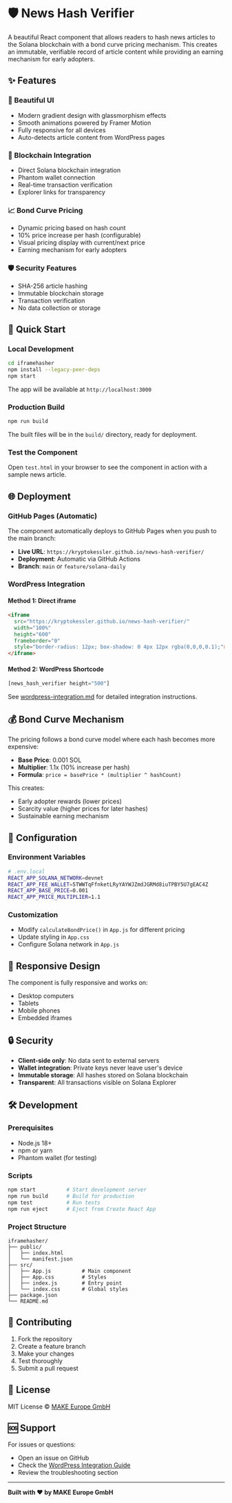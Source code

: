 # 🛡️ News Hash Verifier

A beautiful React component that allows readers to hash news articles to the Solana blockchain with a bond curve pricing mechanism. This creates an immutable, verifiable record of article content while providing an earning mechanism for early adopters.

## ✨ Features

### 🎨 Beautiful UI
- Modern gradient design with glassmorphism effects
- Smooth animations powered by Framer Motion
- Fully responsive for all devices
- Auto-detects article content from WordPress pages

### 🔗 Blockchain Integration
- Direct Solana blockchain integration
- Phantom wallet connection
- Real-time transaction verification
- Explorer links for transparency

### 📈 Bond Curve Pricing
- Dynamic pricing based on hash count
- 10% price increase per hash (configurable)
- Visual pricing display with current/next price
- Earning mechanism for early adopters

### 🛡️ Security Features
- SHA-256 article hashing
- Immutable blockchain storage
- Transaction verification
- No data collection or storage

## 🚀 Quick Start

### Local Development

```bash
cd iframehasher
npm install --legacy-peer-deps
npm start
```

The app will be available at `http://localhost:3000`

### Production Build

```bash
npm run build
```

The built files will be in the `build/` directory, ready for deployment.

### Test the Component

Open `test.html` in your browser to see the component in action with a sample news article.

## 🌐 Deployment

### GitHub Pages (Automatic)
The component automatically deploys to GitHub Pages when you push to the main branch:

- **Live URL**: `https://kryptokessler.github.io/news-hash-verifier/`
- **Deployment**: Automatic via GitHub Actions
- **Branch**: `main` or `feature/solana-daily`

### WordPress Integration

#### Method 1: Direct iframe
```html
<iframe 
  src="https://kryptokessler.github.io/news-hash-verifier/" 
  width="100%" 
  height="600" 
  frameborder="0"
  style="border-radius: 12px; box-shadow: 0 4px 12px rgba(0,0,0,0.1);">
</iframe>
```

#### Method 2: WordPress Shortcode
```php
[news_hash_verifier height="500"]
```

See [wordpress-integration.md](./wordpress-integration.md) for detailed integration instructions.

## 💰 Bond Curve Mechanism

The pricing follows a bond curve model where each hash becomes more expensive:

- **Base Price**: 0.001 SOL
- **Multiplier**: 1.1x (10% increase per hash)
- **Formula**: `price = basePrice * (multiplier ^ hashCount)`

This creates:
- Early adopter rewards (lower prices)
- Scarcity value (higher prices for later hashes)
- Sustainable earning mechanism

## 🔧 Configuration

### Environment Variables
```bash
# .env.local
REACT_APP_SOLANA_NETWORK=devnet
REACT_APP_FEE_WALLET=5TWWTqFfnketLRyYAYWJZmdJGRMd8iuTPBY5U7gEAC4Z
REACT_APP_BASE_PRICE=0.001
REACT_APP_PRICE_MULTIPLIER=1.1
```

### Customization
- Modify `calculateBondPrice()` in `App.js` for different pricing
- Update styling in `App.css`
- Configure Solana network in `App.js`

## 📱 Responsive Design

The component is fully responsive and works on:
- Desktop computers
- Tablets
- Mobile phones
- Embedded iframes

## 🔒 Security

- **Client-side only**: No data sent to external servers
- **Wallet integration**: Private keys never leave user's device
- **Immutable storage**: All hashes stored on Solana blockchain
- **Transparent**: All transactions visible on Solana Explorer

## 🛠️ Development

### Prerequisites
- Node.js 18+
- npm or yarn
- Phantom wallet (for testing)

### Scripts
```bash
npm start          # Start development server
npm run build      # Build for production
npm test           # Run tests
npm run eject      # Eject from Create React App
```

### Project Structure
```
iframehasher/
├── public/
│   ├── index.html
│   └── manifest.json
├── src/
│   ├── App.js          # Main component
│   ├── App.css         # Styles
│   ├── index.js        # Entry point
│   └── index.css       # Global styles
├── package.json
└── README.md
```

## 🤝 Contributing

1. Fork the repository
2. Create a feature branch
3. Make your changes
4. Test thoroughly
5. Submit a pull request

## 📄 License

MIT License © [MAKE Europe GmbH](https://make-europe.com)

## 🆘 Support

For issues or questions:
- Open an issue on GitHub
- Check the [WordPress Integration Guide](./wordpress-integration.md)
- Review the troubleshooting section

---

**Built with ❤️ by MAKE Europe GmbH**
